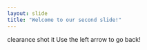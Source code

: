 ```yaml
---
layout: slide
title: "Welcome to our second slide!"
---
```

clearance shot it
Use the left arrow to go back!
